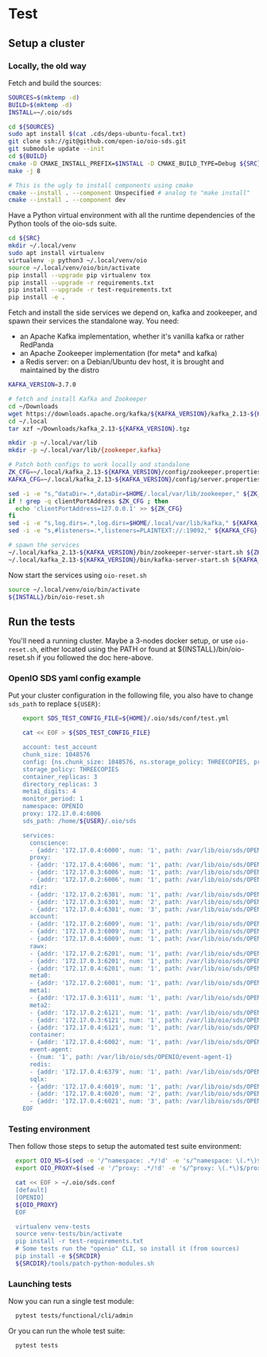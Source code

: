 # Test

## Setup a cluster

### Locally, the old way

Fetch and build the sources:

```bash
SOURCES=$(mktemp -d)
BUILD=$(mktemp -d)
INSTALL=~/.oio/sds

cd ${SOURCES}
sudo apt install $(cat .cds/deps-ubuntu-focal.txt)
git clone ssh://git@github.com/open-io/oio-sds.git
git submodule update --init
cd ${BUILD}
cmake -D CMAKE_INSTALL_PREFIX=$INSTALL -D CMAKE_BUILD_TYPE=Debug ${SRC}/oio-sds
make -j 8

# This is the ugly to install components using cmake
cmake --install . --component Unspecified # analog to "make install"
cmake --install . --component dev
```

Have a Python virtual environment with all the runtime dependencies of the Python tools of the oio-sds suite. 

```bash
cd ${SRC}
mkdir ~/.local/venv
sudo apt install virtualenv
virtualenv -p python3 ~/.local/venv/oio
source ~/.local/venv/oio/bin/activate
pip install --upgrade pip virtualenv tox
pip install --upgrade -r requirements.txt
pip install --upgrade -r test-requirements.txt
pip install -e .
```

Fetch and install the side services we depend on, kafka and zookeeper, and spawn their services the standalone way.
You need:
- an Apache Kafka implementation, whether it's vanilla kafka or rather RedPanda
- an Apache Zookeeper implementation (for meta\* and kafka)
- a Redis server: on a Debian/Ubuntu dev host, it is brought and maintained by the distro 

```bash
KAFKA_VERSION=3.7.0

# fetch and install Kafka and Zookeeper
cd ~/Downloads
wget https://downloads.apache.org/kafka/${KAFKA_VERSION}/kafka_2.13-${KAFKA_VERSION}.tgz
cd ~/.local
tar xzf ~/Downloads/kafka_2.13-${KAFKA_VERSION}.tgz

mkdir -p ~/.local/var/lib
mkdir -p ~/.local/var/lib/{zookeeper,kafka}

# Patch both configs to work locally and standalone
ZK_CFG=~/.local/kafka_2.13-${KAFKA_VERSION}/config/zookeeper.properties
KAFKA_CFG=~/.local/kafka_2.13-${KAFKA_VERSION}/config/server.properties

sed -i -e "s,^dataDir=.*,dataDir=$HOME/.local/var/lib/zookeeper," ${ZK_CFG}
if ! grep -q clientPortAddress $ZK_CFG ; then
  echo 'clientPortAddress=127.0.0.1' >> ${ZK_CFG}
fi
sed -i -e "s,log.dirs=.*,log.dirs=$HOME/.local/var/lib/kafka," ${KAFKA_CFG}
sed -i -e "s,#listeners=.*,listeners=PLAINTEXT://:19092," ${KAFKA_CFG}

# spawn the services
~/.local/kafka_2.13-${KAFKA_VERSION}/bin/zookeeper-server-start.sh ${ZK_CFG}
~/.local/kafka_2.13-${KAFKA_VERSION}/bin/kafka-server-start.sh ${KAFKA_CFG}
```

Now start the services using `oio-reset.sh`

```bash
source ~/.local/venv/oio/bin/activate
${INSTALL}/bin/oio-reset.sh
```

## Run the tests

You'll need a running cluster. Maybe a 3-nodes docker setup, or use `oio-reset.sh`,
either located using the PATH or found at  ${INSTALL}/bin/oio-reset.sh if you
followed the doc here-above.

### OpenIO SDS yaml config example

Put your cluster configuration in the following file, you also have to change
`sds_path` to replace `${USER}`:

```bash
    export SDS_TEST_CONFIG_FILE=${HOME}/.oio/sds/conf/test.yml

    cat << EOF > ${SDS_TEST_CONFIG_FILE}

    account: test_account
    chunk_size: 1048576
    config: {ns.chunk_size: 1048576, ns.storage_policy: THREECOPIES, proxy.cache.enabled: false}
    storage_policy: THREECOPIES
    container_replicas: 3
    directory_replicas: 3
    meta1_digits: 4
    monitor_period: 1
    namespace: OPENIO
    proxy: 172.17.0.4:6006
    sds_path: /home/${USER}/.oio/sds

    services:
      conscience:
      - {addr: '172.17.0.4:6000', num: '1', path: /var/lib/oio/sds/OPENIO/conscience-1}
      proxy:
      - {addr: '172.17.0.4:6006', num: '1', path: /var/lib/oio/sds/OPENIO/proxy-1}
      - {addr: '172.17.0.3:6006', num: '1', path: /var/lib/oio/sds/OPENIO/proxy-1}
      - {addr: '172.17.0.2:6006', num: '1', path: /var/lib/oio/sds/OPENIO/proxy-1}
      rdir:
      - {addr: '172.17.0.2:6301', num: '1', path: /var/lib/oio/sds/OPENIO/rdir-1}
      - {addr: '172.17.0.3:6301', num: '2', path: /var/lib/oio/sds/OPENIO/rdir-1}
      - {addr: '172.17.0.4:6301', num: '3', path: /var/lib/oio/sds/OPENIO/rdir-1}
      account:
      - {addr: '172.17.0.2:6009', num: '1', path: /var/lib/oio/sds/OPENIO/account-1}
      - {addr: '172.17.0.3:6009', num: '1', path: /var/lib/oio/sds/OPENIO/account-1}
      - {addr: '172.17.0.4:6009', num: '1', path: /var/lib/oio/sds/OPENIO/account-1}
      rawx:
      - {addr: '172.17.0.2:6201', num: '1', path: /var/lib/oio/sds/OPENIO/rawx-1}
      - {addr: '172.17.0.3:6201', num: '1', path: /var/lib/oio/sds/OPENIO/rawx-1}
      - {addr: '172.17.0.4:6201', num: '1', path: /var/lib/oio/sds/OPENIO/rawx-1}
      meta0:
      - {addr: '172.17.0.2:6001', num: '1', path: /var/lib/oio/sds/OPENIO/meta0-1}
      meta1:
      - {addr: '172.17.0.3:6111', num: '1', path: /var/lib/oio/sds/OPENIO/meta1-1}
      meta2:
      - {addr: '172.17.0.2:6121', num: '1', path: /var/lib/oio/sds/OPENIO/meta2-1}
      - {addr: '172.17.0.3:6121', num: '1', path: /var/lib/oio/sds/OPENIO/meta2-1}
      - {addr: '172.17.0.4:6121', num: '1', path: /var/lib/oio/sds/OPENIO/meta2-1}
      container:
      - {addr: '172.17.0.4:6002', num: '1', path: /var/lib/oio/sds/OPENIO/container-1}
      event-agent:
      - {num: '1', path: /var/lib/oio/sds/OPENIO/event-agent-1}
      redis:
      - {addr: '172.17.0.4:6379', num: '1', path: /var/lib/oio/sds/OPENIO/redis-1}
      sqlx:
      - {addr: '172.17.0.4:6019', num: '1', path: /var/lib/oio/sds/OPENIO/sqlx-1}
      - {addr: '172.17.0.4:6020', num: '2', path: /var/lib/oio/sds/OPENIO/sqlx-2}
      - {addr: '172.17.0.4:6021', num: '3', path: /var/lib/oio/sds/OPENIO/sqlx-3}
    EOF
```

### Testing environment

Then follow those steps to setup the automated test suite environment:

```bash
  export OIO_NS=$(sed -e '/^namespace: .*/!d' -e 's/^namespace: \(.*\)$/\1/' ${SDS_TEST_CONFIG_FILE})
  export OIO_PROXY=$(sed -e '/^proxy: .*/!d' -e 's/^proxy: \(.*\)$/proxy=\1/' ${SDS_TEST_CONFIG_FILE})

  cat << EOF > ~/.oio/sds.conf
  [default]
  [OPENIO]
  ${OIO_PROXY}
  EOF

  virtualenv venv-tests
  source venv-tests/bin/activate
  pip install -r test-requirements.txt
  # Some tests run the "openio" CLI, so install it (from sources)
  pip install -e ${SRCDIR}
  ${SRCDIR}/tools/patch-python-modules.sh
```

### Launching tests

Now you can run a single test module:

```bash
  pytest tests/functional/cli/admin
```

Or you can run the whole test suite:

```bash
  pytest tests
```
